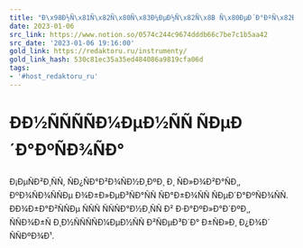 ```yaml
---
title: "Ð\x98Ð½Ñ\x81Ñ\x82Ñ\x80Ñ\x83Ð¼ÐµÐ½Ñ\x82Ñ\x8B Ñ\x80ÐµÐ´Ð°ÐºÑ\x82Ð¾Ñ\x80Ð°"
date: 2023-01-06
src_link: https://www.notion.so/0574c244c9674dddb66c7be7c1b5aa42
src_date: '2023-01-06 19:16:00'
gold_link: https://redaktoru.ru/instrumenty/
gold_link_hash: 530c81ec35a35ed484086a9819cfa06d
tags:
- '#host_redaktoru_ru'
---
```



ÐÐ½ÑÑÑÑÐ¼ÐµÐ½ÑÑ ÑÐµÐ´Ð°ÐºÑÐ¾ÑÐ°
=========================================


Ð¡ÐµÑÐ²Ð¸ÑÑ, ÑÐ¿ÑÐ°Ð²Ð¾ÑÐ½Ð¸ÐºÐ¸ Ð¸ ÑÐ»Ð¾Ð²Ð°ÑÐ¸, ÐºÐ¾ÑÐ¾ÑÑÐµ Ð¾Ð±Ð»ÐµÐ³ÑÐ°ÑÑ ÑÐ°Ð±Ð¾ÑÑ ÑÐµÐ´Ð°ÐºÑÐ¾ÑÑ. ÐÐ¾Ð±Ð°Ð²ÑÑÐµ ÑÑÑ ÑÑÑÐ°Ð½Ð¸ÑÑ Ð² Ð·Ð°ÐºÐ»Ð°Ð´ÐºÐ¸, ÑÑÐ¾Ð±Ñ Ð¸Ð½ÑÑÑÑÐ¼ÐµÐ½ÑÑ Ð²ÑÐµÐ³Ð´Ð° Ð±ÑÐ»Ð¸ Ð¿Ð¾Ð´ ÑÑÐºÐ¾Ð¹.